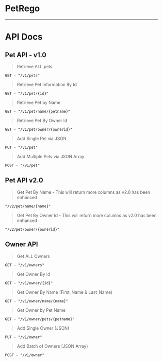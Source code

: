 # PetRego
---

# API Docs
## Pet API - v1.0 

> Retrieve ALL pets 

```
GET - "/v1/pets"
```
> Retrieve Pet Information By Id

```
GET - "/v1/pet/{id}"
```

> Retrieve Pet by Name

```
GET - "/v1/pet/name/{petname}"
```

> Retrieve Pet By Owner Id

```
GET - "/v1/pet/owner/{ownerid}"
```

> Add Single Pet via JSON

```
PUT - "/v1/pet"
```

> Add Multiple Pets via JSON Array

```
POST - "/v1/pet"
```

## Pet API v2.0

> Get Pet By Name - This will return more columns as v2.0 has been enhanced

```
"/v2/pet/name/{name}"
```

> Get Pet By Owner Id - This will return more columns as v2.0 has been enhanced

```
"/v2/pet/owner/{ownerid}"
```

## Owner API 

> Get ALL Owners

```
GET - "/v1/owners"
```

> Get Owner By Id

```
GET - "/v1/owner/{id}"
```

> Get Owner By Name (First_Name & Last_Name)

```
GET - "/v1/owner/name/{name}"
```

> Get Owner by Pet Name

```
GET - "/v1/owner/pets/{petname}"
```

> Add Single Owner (JSON)

```
PUT - "/v1/owner"
```

> Add Batch of Owners (JSON Array)

```
POST - "/v1/owner"
```
